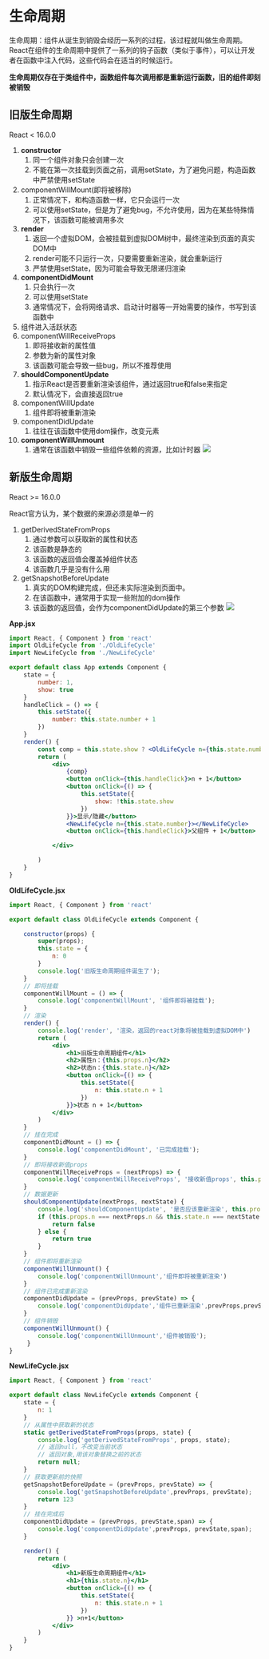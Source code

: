 # 生命周期

生命周期：组件从诞生到销毁会经历一系列的过程，该过程就叫做生命周期。React在组件的生命周期中提供了一系列的钩子函数（类似于事件），可以让开发者在函数中注入代码，这些代码会在适当的时候运行。

**生命周期仅存在于类组件中，函数组件每次调用都是重新运行函数，旧的组件即刻被销毁**

## 旧版生命周期

React < 16.0.0

1. **constructor**
   1. 同一个组件对象只会创建一次
   2. 不能在第一次挂载到页面之前，调用setState，为了避免问题，构造函数中严禁使用setState
2. componentWillMount(即将被移除)
   1. 正常情况下，和构造函数一样，它只会运行一次
   2. 可以使用setState，但是为了避免bug，不允许使用，因为在某些特殊情况下，该函数可能被调用多次
3. **render**
   1. 返回一个虚拟DOM，会被挂载到虚拟DOM树中，最终渲染到页面的真实DOM中
   2. render可能不只运行一次，只要需要重新渲染，就会重新运行
   3. 严禁使用setState，因为可能会导致无限递归渲染
4. **componentDidMount**
   1. 只会执行一次
   2. 可以使用setState
   3. 通常情况下，会将网络请求、启动计时器等一开始需要的操作，书写到该函数中
5. 组件进入活跃状态
6. componentWillReceiveProps
   1. 即将接收新的属性值
   2. 参数为新的属性对象
   3. 该函数可能会导致一些bug，所以不推荐使用
7. **shouldComponentUpdate**
   1. 指示React是否要重新渲染该组件，通过返回true和false来指定
   2. 默认情况下，会直接返回true
8. componentWillUpdate
   1. 组件即将被重新渲染
9. componentDidUpdate
   1.  往往在该函数中使用dom操作，改变元素
10. **componentWillUnmount**
    1.  通常在该函数中销毁一些组件依赖的资源，比如计时器
![](../images/%E7%94%9F%E5%91%BD%E5%91%A8%E6%9C%9F1.png)

## 新版生命周期

React >= 16.0.0

React官方认为，某个数据的来源必须是单一的

1. getDerivedStateFromProps
   1. 通过参数可以获取新的属性和状态
   2. 该函数是静态的
   3. 该函数的返回值会覆盖掉组件状态
   4. 该函数几乎是没有什么用
2. getSnapshotBeforeUpdate
   1. 真实的DOM构建完成，但还未实际渲染到页面中。
   2. 在该函数中，通常用于实现一些附加的dom操作
   3. 该函数的返回值，会作为componentDidUpdate的第三个参数
![](../images/%E7%94%9F%E5%91%BD%E5%91%A8%E6%9C%9F2.png)



**App.jsx**
```jsx
import React, { Component } from 'react'
import OldLifeCycle from './OldLifeCycle'
import NewLifeCycle from './NewLifeCycle'

export default class App extends Component {
    state = {
        number: 1,
        show: true
    }
    handleClick = () => {
        this.setState({
            number: this.state.number + 1
        })
    }
    render() {
        const comp = this.state.show ? <OldLifeCycle n={this.state.number}></OldLifeCycle> : null
        return (
            <div>
                {comp}
                <button onClick={this.handleClick}>n + 1</button>
                <button onClick={() => {
                    this.setState({
                        show: !this.state.show
                    })
                }}>显示/隐藏</button>
                <NewLifeCycle n={this.state.number}></NewLifeCycle>
                <button onClick={this.handleClick}>父组件 + 1</button>

            </div>

        )
    }
}
```

**OldLifeCycle.jsx**
```jsx
import React, { Component } from 'react'

export default class OldLifeCycle extends Component {

    constructor(props) {
        super(props);
        this.state = {
            n: 0
        }
        console.log('旧版生命周期组件诞生了');
    }
    // 即将挂载
    componentWillMount = () => {
        console.log('componentWillMount', '组件即将被挂载');
    }
    // 渲染
    render() {
        console.log('render', '渲染，返回的react对象将被挂载到虚拟DOM中')
        return (
            <div>
                <h1>旧版生命周期组件</h1>
                <h2>属性n：{this.props.n}</h2>
                <h2>状态n：{this.state.n}</h2>
                <button onClick={() => {
                    this.setState({
                        n: this.state.n + 1
                    })
                }}>状态 n + 1</button>
            </div>
        )
    }
    // 挂在完成
    componentDidMount = () => {
        console.log('componentDidMount', '已完成挂载');
    }
    // 即将接收新值props
    componentWillReceiveProps = (nextProps) => {
        console.log('componentWillReceiveProps', '接收新值props', this.props, nextProps);
    }
    // 数据更新
    shouldComponentUpdate(nextProps, nextState) {
        console.log('shouldComponentUpdate', '是否应该重新渲染', this.props, nextProps, this.state, nextState);
        if (this.props.n === nextProps.n && this.state.n === nextState.n) {
            return false
        } else {
            return true
        }
    }
    // 组件即将重新渲染
    componentWillUnmount() {
        console.log('componentWillUnmount','组件即将被重新渲染')
    }
    // 组件已完成重新渲染
    componentDidUpdate = (prevProps, prevState) => {
        console.log('componentDidUpdate','组件已重新渲染',prevProps,prevState)
    } 
    // 组件销毁
    componentWillUnmount() {
        console.log('componentWillUnmount','组件被销毁');
     }
}
```
**NewLifeCycle.jsx**
```jsx
import React, { Component } from 'react'

export default class NewLifeCycle extends Component {
    state = {
        n: 1
    }
    // 从属性中获取新的状态
    static getDerivedStateFromProps(props, state) {
        console.log('getDerivedStateFromProps', props, state);
        // 返回null，不改变当前状态
        // 返回对象,用该对象替换之前的状态
        return null;
    }
    // 获取更新前的快照
    getSnapshotBeforeUpdate = (prevProps, prevState) => {
        console.log('getSnapshotBeforeUpdate',prevProps, prevState);
        return 123
    }
    // 挂在完成后
    componentDidUpdate = (prevProps, prevState,span) => {
        console.log('componentDidUpdate',prevProps, prevState,span);
    }

    render() {
        return (
            <div>
                <h1>新版生命周期组件</h1>
                <h1>{this.state.n}</h1>
                <button onClick={() => {
                    this.setState({
                        n: this.state.n + 1
                    })
                }} >n+1</button>
            </div>
        )
    }
}
```

